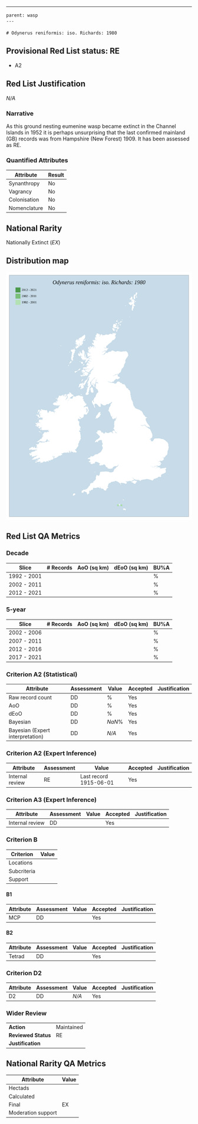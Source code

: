 ---
    parent: wasp
    ---

    # Odynerus reniformis: iso. Richards: 1980

## Provisional Red List status: RE
- A2 

## Red List Justification
*N/A*
### Narrative
As this ground nesting eumenine wasp became extinct in the Channel Islands in 1952 it is perhaps unsurprising that the last confirmed mainland (GB) records was from Hampshire (New Forest) 1909. It has been assessed as RE.


### Quantified Attributes
|Attribute|Result|
|---|---|
|Synanthropy|No|
|Vagrancy|No|
|Colonisation|No|
|Nomenclature|No|


## National Rarity
Nationally Extinct (*EX*)



## Distribution map
![](../map/456.svg)

## Red List QA Metrics
### Decade
| Slice | # Records | AoO (sq km) | dEoO (sq km) |BU%A |
|---|---|---|---|---|
|1992 - 2001||||%|
|2002 - 2011||||%|
|2012 - 2021||||%|
### 5-year
| Slice | # Records | AoO (sq km) | dEoO (sq km) |BU%A |
|---|---|---|---|---|
|2002 - 2006||||%|
|2007 - 2011||||%|
|2012 - 2016||||%|
|2017 - 2021||||%|
### Criterion A2 (Statistical)
|Attribute|Assessment|Value|Accepted|Justification
|---|---|---|---|---|
|Raw record count|DD|%|Yes||
|AoO|DD|%|Yes||
|dEoO|DD|%|Yes||
|Bayesian|DD|*NaN*%|Yes||
|Bayesian (Expert interpretation)|DD|*N/A*|Yes||
### Criterion A2 (Expert Inference)
|Attribute|Assessment|Value|Accepted|Justification
|---|---|---|---|---|
|Internal review|RE|Last record 1915-06-01|Yes||
### Criterion A3 (Expert Inference)
|Attribute|Assessment|Value|Accepted|Justification
|---|---|---|---|---|
|Internal review|DD||Yes||
### Criterion B
|Criterion| Value|
|---|---|
|Locations||
|Subcriteria||
|Support||
#### B1
|Attribute|Assessment|Value|Accepted|Justification
|---|---|---|---|---|
|MCP|DD||Yes||
#### B2
|Attribute|Assessment|Value|Accepted|Justification
|---|---|---|---|---|
|Tetrad|DD||Yes||
### Criterion D2
|Attribute|Assessment|Value|Accepted|Justification
|---|---|---|---|---|
|D2|DD|*N/A*|Yes||
### Wider Review
|  |  |
|---|---|
|**Action**|Maintained|
|**Reviewed Status**|RE|
|**Justification**||


## National Rarity QA Metrics
|Attribute|Value|
|---|---|
|Hectads||
|Calculated||
|Final|EX|
|Moderation support||


